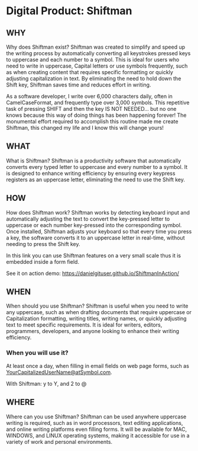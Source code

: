 # Digital Product: Shiftman

## WHY

Why does Shiftman exist? Shiftman was created to simplify and speed up the writing process by automatically converting all keystrokes pressed keys to uppercase and each number to a symbol. This is ideal for users who need to write in uppercase, Capital letters or use symbols frequently, such as when creating content that requires specific formatting or quickly adjusting capitalization in text. By eliminating the need to hold down the Shift key, Shiftman saves time and reduces effort in writing.

As a software developer, I write over 6,000 characters daily, often in CamelCaseFormat, and frequently type over 3,000 symbols. This repetitive task of pressing SHIFT and then the key IS NOT NEEDED... but no one knows because this way of doing things has been happening forever! The monumental effort required to accomplish this routine made me create Shiftman, this changed my life and I know this will change yours!

## WHAT

What is Shiftman? Shiftman is a productivity software that automatically converts every typed letter to uppercase and every number to a symbol. It is designed to enhance writing efficiency by ensuring every keypress registers as an uppercase letter, eliminating the need to use the Shift key.

## HOW

How does Shiftman work? Shiftman works by detecting keyboard input and automatically adjusting the text to convert the key-pressed letter to uppercase or each number key-pressed into the corresponding symbol. Once installed, Shiftman adjusts your keyboard so that every time you press a key, the software converts it to an uppercase letter in real-time, without needing to press the Shift key.

In this link you can use Shiftman features on a very small scale thus it is embedded inside a form field.

See it on action demo: https://danielgituser.github.io/ShiftmanInAction/

## WHEN

When should you use Shiftman? Shiftman is useful when you need to write any uppercase, such as when drafting documents that require uppercase or Capitalization formatting, writing titles, writing names, or quickly adjusting text to meet specific requirements. It is ideal for writers, editors, programmers, developers, and anyone looking to enhance their writing efficiency.

### When you will use it?

At least once a day, when filling in email fields on web page forms, such as YourCapitalizedUserName@atSymbol.com.

With Shiftman: y to Y, and 2 to @

## WHERE

Where can you use Shiftman? Shiftman can be used anywhere uppercase writing is required, such as in word processors, text editing applications, and online writing platforms even filling forms. It will be available for MAC, WINDOWS, and LINUX operating systems, making it accessible for use in a variety of work and personal environments.